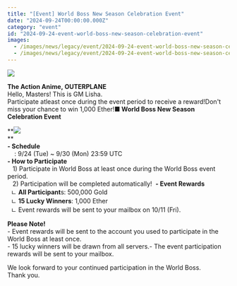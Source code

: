 ```yaml
---
title: "[Event] World Boss New Season Celebration Event"
date: "2024-09-24T00:00:00.000Z"
category: "event"
id: "2024-09-24-event-world-boss-new-season-celebration-event"
images:
  - /images/news/legacy/event/2024-09-24-event-world-boss-new-season-celebration-event/30a2531cdfe94c68bea7a9db29c961ad.webp
  - /images/news/legacy/event/2024-09-24-event-world-boss-new-season-celebration-event/b15f8e5839164296a68ae761cabd36ca_002.webp
---
```


![](/images/news/legacy/event/2024-09-24-event-world-boss-new-season-celebration-event/30a2531cdfe94c68bea7a9db29c961ad.webp)  

  
**The Action Anime, OUTERPLANE**  
Hello, Masters! This is GM Lisha.  
Participate atleast once during the event period to receive a reward!Don't miss your chance to win 1,000 Ether!**■ World Boss New Season Celebration Event**

**![](/images/news/legacy/event/2024-09-24-event-world-boss-new-season-celebration-event/b15f8e5839164296a68ae761cabd36ca_002.webp)  
**  
**\- Schedule**  
    : 9/24 (Tue) ~ 9/30 (Mon) 23:59 UTC  
**\- How to Participate**  
   1) Participate in World Boss at least once during the World Boss event period.  
   2) Participation will be completed automatically!  **\- Event Rewards**  
  ㄴ **All Participant**s: 500,000 Gold  
  ㄴ **15 Lucky Winners**: 1,000 Ether   
  ㄴ Event rewards will be sent to your mailbox on 10/11 (Fri).

  
**Please Note!**  
\- Event rewards will be sent to the account you used to participate in the World Boss at least once.  
\- 15 lucky winners will be drawn from all servers.- The event participation rewards will be sent to your mailbox.

  
We look forward to your continued participation in the World Boss.  
Thank you.
